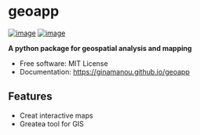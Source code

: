 # geoapp


[![image](https://img.shields.io/pypi/v/geoapp.svg)](https://pypi.python.org/pypi/geoapp)
[![image](https://img.shields.io/conda/vn/conda-forge/geoapp.svg)](https://anaconda.org/conda-forge/geoapp)


**A python package for geospatial analysis and mapping**


-   Free software: MIT License
-   Documentation: https://ginamanou.github.io/geoapp


## Features

-   Creat interactive maps
-   Greatea tool for GIS

